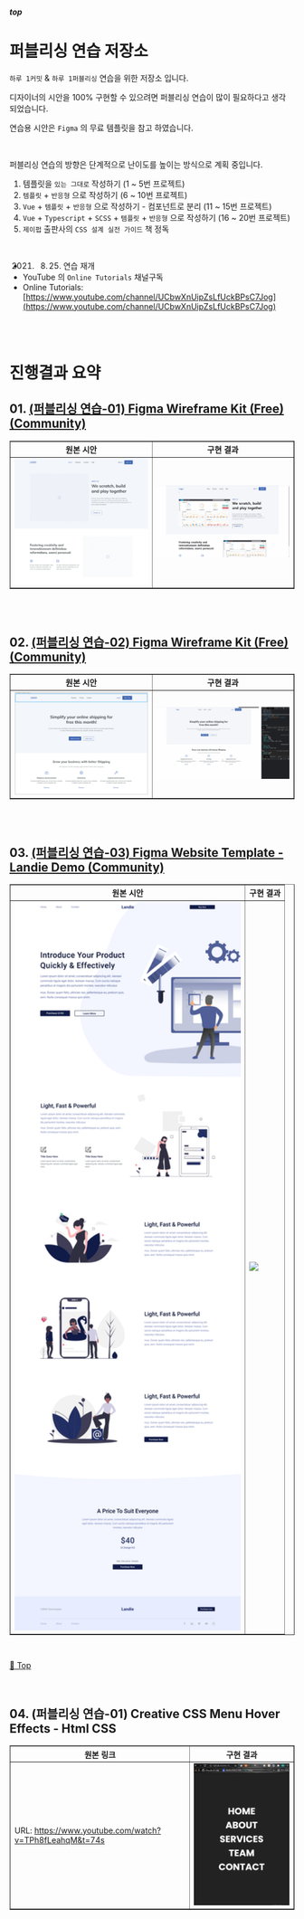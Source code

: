 ##### top
# 퍼블리싱 연습 저장소

``하루 1커밋`` & ``하루 1퍼블리싱`` 연습을 위한 저장소 입니다.

디자이너의 시안을 100% 구현할 수 있으려면 퍼블리싱 연습이 많이 필요하다고 생각 되었습니다.

연습용 시안은 ``Figma`` 의 무료 템플릿을 참고 하였습니다.

<br/>

퍼블리싱 연습의 방향은 단계적으로 난이도를 높이는 방식으로 계획 중입니다.
1. 템플릿을 ``있는 그대로`` 작성하기 (1 ~ 5번 프로젝트)
2. ``템플릿`` + ``반응형`` 으로 작성하기 (6 ~ 10번 프로젝트)
3. ``Vue`` + ``템플릿`` + ``반응형`` 으로 작성하기 - 컴포넌트로 분리 (11 ~ 15번 프로젝트)
4. ``Vue`` + ``Typescript`` + ``SCSS`` + ``템플릿`` + ``반응형`` 으로 작성하기 (16 ~ 20번 프로젝트)
5. ``제이펍`` 출판사의 ``CSS 설계 실전 가이드`` 책 정독

<br/>

* 2021. 08. 25. 연습 재개
* YouTube 의 ``Online Tutorials`` 채널구독
* Online Tutorials: [https://www.youtube.com/channel/UCbwXnUipZsLfUckBPsC7Jog](https://www.youtube.com/channel/UCbwXnUipZsLfUckBPsC7Jog)




<br/><br/>



# 진행결과 요약

## 01. [(퍼블리싱 연습-01) Figma Wireframe Kit (Free) (Community)](https://github.com/Chocobe/-Study-Publishing-2021/tree/master/(%ED%8D%BC%EB%B8%94%EB%A6%AC%EC%8B%B1%20%EC%97%B0%EC%8A%B5-01)%20Figma%20Wireframe%20Kit%20(Free)%20(Community))

<table border="1" style="border-collapse: collapse;">
  <!-- 퍼블리싱 연습-01 -->
  <tr>
    <th>원본 시안</th>
    <th>구현 결과</th>
  </tr>
  <tr>
    <td>
      <img src="./assets/(퍼블리싱%20연습-01)%20Figma%20Wireframe%20Kit%20(Free)%20(Community)%20-%20원본.png" width="400px">
    </td>
    <td>
      <img src="./assets/(퍼블리싱%20연습-01)%20Figma%20Wireframe%20Kit%20(Free)%20(Community)%20-%20구현.gif" width="400px">
    </td>
  </tr>
</table>


<br/><br/>


## 02. [(퍼블리싱 연습-02) Figma Wireframe Kit (Free) (Community)](https://github.com/Chocobe/-Study-Publishing-2021/tree/master/(%ED%8D%BC%EB%B8%94%EB%A6%AC%EC%8B%B1%20%EC%97%B0%EC%8A%B5-02)%20Figma%20Wireframe%20Kit%20(Free)%20(Community))

<table border="1" style="border-collapse: collapse;">
  <!-- 퍼블리싱 연습-02 -->
  <tr>
    <th>원본 시안</th>
    <th>구현 결과</th>
  </tr>
  <tr>
    <td>
      <img src="./assets/(퍼블리싱%20연습-02)%20Figma%20Wireframe%20Kit%20(Free)%20(Community)%20-%20원본.png" width="400px">
    </td>
    <td>
      <img src="./assets/(퍼블리싱%20연습-02)%20Figma%20Wireframe%20Kit%20(Free)%20(Community).gif" width="400px">
    </td>
  </tr>
</table>


<br/><br/>


## 03. [(퍼블리싱 연습-03) Figma Website Template - Landie Demo (Community)](https://github.com/Chocobe/-Study-Publishing-2021/tree/master/(%ED%8D%BC%EB%B8%94%EB%A6%AC%EC%8B%B1%20%EC%97%B0%EC%8A%B5-03)%20Figma%20Website%20Template%20-%20Landie%20Demo%20(Community))

<table border="1" style="border-collapse: collapse;">
  <!-- 퍼블리싱 연습-03 -->
  <tr>
    <th>원본 시안</th>
    <th>구현 결과</th>
  </tr>
  <tr>
    <td>
      <img src="./assets/(퍼블리싱%20연습-03)%20Figma%20Website%20Template%20-%20Landie%20Demo%20(Community)%20-%20원본.jpg" width="400px">
    </td>
    <td>
      <img src="./assets/(퍼블리싱%20연습-03)%20Figma%20Website%20Template%20-%20Landie%20Demo%20(Community)%20-%20구현.gif" width="400px">
    </td>
  </tr>
</table>


<br/>

[🔺 Top](#top)

<br/>



## 04. (퍼블리싱 연습-01) Creative CSS Menu Hover Effects - Html CSS

<table border="1" style="border-collapse: collapse;">
  <tr>
    <th>원본 링크</th>
    <th>구현 결과</th>
  </tr>
  <tr>
    <td>
      URL: <a href="https://www.youtube.com/watch?v=TPh8fLeahqM&t=74s">https://www.youtube.com/watch?v=TPh8fLeahqM&t=74s</a>
    </td>
    <td>
      <img src="./assets/(퍼블리싱%20연습-04)%20menuHoverEffects.gif" width="400px">
    </td>
  </tr>
</table>